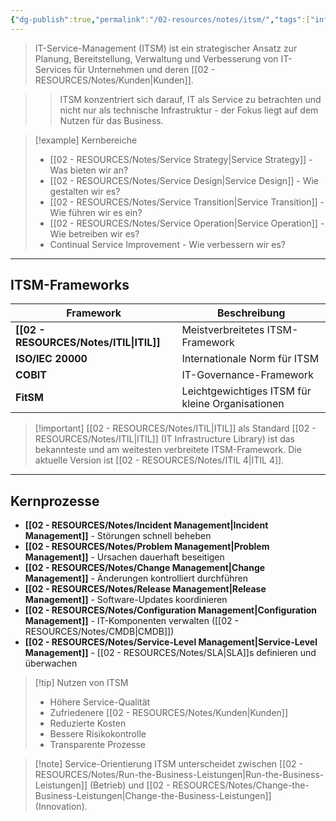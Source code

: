 ```yaml
---
{"dg-publish":true,"permalink":"/02-resources/notes/itsm/","tags":["informatik/management","GFN/LF06"],"noteIcon":"","updated":"2025-10-24T12:51:05.633+02:00"}
---
```



>IT-Service-Management (ITSM) ist ein strategischer Ansatz zur Planung, Bereitstellung, Verwaltung und Verbesserung von IT-Services für Unternehmen und deren [[02 - RESOURCES/Notes/Kunden\|Kunden]].

>>ITSM konzentriert sich darauf, IT als Service zu betrachten und nicht nur als technische Infrastruktur - der Fokus liegt auf dem Nutzen für das Business.

>[!example] Kernbereiche
>- [[02 - RESOURCES/Notes/Service Strategy\|Service Strategy]] - Was bieten wir an?
>- [[02 - RESOURCES/Notes/Service Design\|Service Design]] - Wie gestalten wir es?
>- [[02 - RESOURCES/Notes/Service Transition\|Service Transition]] - Wie führen wir es ein?
>- [[02 - RESOURCES/Notes/Service Operation\|Service Operation]] - Wie betreiben wir es?
>- Continual Service Improvement - Wie verbessern wir es?

---

## ITSM-Frameworks

|Framework|Beschreibung|
|---|---|
|**[[02 - RESOURCES/Notes/ITIL\|ITIL]]**|Meistverbreitetes ITSM-Framework|
|**ISO/IEC 20000**|Internationale Norm für ITSM|
|**COBIT**|IT-Governance-Framework|
|**FitSM**|Leichtgewichtiges ITSM für kleine Organisationen|

>[!important] [[02 - RESOURCES/Notes/ITIL\|ITIL]] als Standard
>[[02 - RESOURCES/Notes/ITIL\|ITIL]] (IT Infrastructure Library) ist das bekannteste und am weitesten verbreitete ITSM-Framework. Die aktuelle Version ist [[02 - RESOURCES/Notes/ITIL 4\|ITIL 4]].

---

## Kernprozesse

- **[[02 - RESOURCES/Notes/Incident Management\|Incident Management]]** - Störungen schnell beheben
- **[[02 - RESOURCES/Notes/Problem Management\|Problem Management]]** - Ursachen dauerhaft beseitigen
- **[[02 - RESOURCES/Notes/Change Management\|Change Management]]** - Änderungen kontrolliert durchführen
- **[[02 - RESOURCES/Notes/Release Management\|Release Management]]** - Software-Updates koordinieren
- **[[02 - RESOURCES/Notes/Configuration Management\|Configuration Management]]** - IT-Komponenten verwalten ([[02 - RESOURCES/Notes/CMDB\|CMDB]])
- **[[02 - RESOURCES/Notes/Service-Level Management\|Service-Level Management]]** - [[02 - RESOURCES/Notes/SLA\|SLA]]s definieren und überwachen

>[!tip] Nutzen von ITSM
>- Höhere Service-Qualität
>- Zufriedenere [[02 - RESOURCES/Notes/Kunden\|Kunden]]
>- Reduzierte Kosten
>- Bessere Risikokontrolle
>- Transparente Prozesse

>[!note] Service-Orientierung
>ITSM unterscheidet zwischen [[02 - RESOURCES/Notes/Run-the-Business-Leistungen\|Run-the-Business-Leistungen]] (Betrieb) und [[02 - RESOURCES/Notes/Change-the-Business-Leistungen\|Change-the-Business-Leistungen]] (Innovation).
